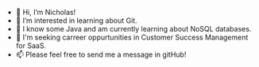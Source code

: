 - 👋 Hi, I’m Nicholas!
- 👀 I’m interested in learning about Git.
- 🌱 I know some Java and am currently learning about NoSQL databases.
- 💞️ I'm seeking carreer oppurtunities in Customer Success Management for SaaS.
- 📫 Please feel free to send me a message in gitHub!

<!---
njom/njom is a ✨ special ✨ repository because its `README.md` (this file) appears on your GitHub profile.
You can click the Preview link to take a look at your changes.
--->
